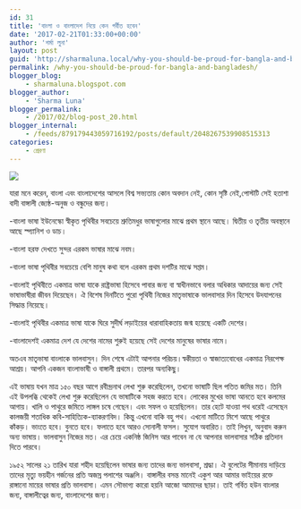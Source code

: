 ```yaml
---
id: 31
title: 'বাংলা ও বাংলাদেশ নিয়ে কেন গর্বীত হবেন'
date: '2017-02-21T01:33:00+00:00'
author: 'শর্মা লুনা'
layout: post
guid: 'http://sharmaluna.local/why-you-should-be-proud-for-bangla-and-bangladesh/'
permalink: /why-you-should-be-proud-for-bangla-and-bangladesh/
blogger_blog:
    - sharmaluna.blogspot.com
blogger_author:
    - 'Sharma Luna'
blogger_permalink:
    - /2017/02/blog-post_20.html
blogger_internal:
    - /feeds/879179443059716192/posts/default/2048267539908515313
categories:
    - প্রেরণা
---
```


![](http://2.bp.blogspot.com/-C0oaQVC4lt8/WKtEXLuEyhI/AAAAAAAAAoI/o_6sUp_PFoYf85dvo4COIeeTbbjIZTVbQCK4B/s1600/DT_OK_20420170205100437.jpg)

যারা মনে করেন, বাংলা এবং বাংলাদেশের আসলে বিশ্ব সভ্যতায় কোন অবদান নেই, কোন সৃষ্টি নেই,পোস্টটি সেই হতাশা বাদী বাঙ্গালী জ্যেষ্ঠ-অনুজ ও বন্ধুদের জন্য।

-বাংলা ভাষা ইউনেস্কো স্বীকৃত পৃথিবীর সবচেয়ে শ্রুতিমধুর ভাষাগুলোর মাঝে প্রথম স্থানে আছে। দ্বিতীয় ও তৃতীয় অবস্থানে আছে স্প্যানিশ ও ডাচ।

-বাংলা হরফ দেখতে সুন্দর এরকম ভাষার মাঝে নবম।

-বাংলা ভাষা পৃথিবীর সবচেয়ে বেশি মানুষ কথা বলে এরকম প্রথম দশটির মাঝে সপ্তম।

-বাংলাই পৃথিবীতে একমাত্র ভাষা যাকে রাষ্ট্রভাষা হিসেবে পাবার জন্য বা স্বাধীনভাবে বলার অধিকার আদায়ের জন্য সেই ভাষাভাষীরা জীবন দিয়েছেন। ঐ বিশেষ দিনটিতে পুরো পৃথিবী নিজের মাতৃভাষাকে ভালবাসার দিন হিসেবে উদযাপনের সিদ্ধান্ত নিয়েছে।

-বাংলাই পৃথিবীর একমাত্র ভাষা যাকে ঘিরে সুদীর্ঘ লড়াইয়ের ধারাবাহিকতায় জন্ম হয়েছে একটি দেশের।

-বাংলাদেশই একমাত্র দেশ যে দেশের নামের শুরুই হয়েছে সেই দেশের মানুষের ভাষার নামে।

অতএব মাতৃভাষা বাংলাকে ভালবাসুন। দিন শেষে এটাই আপনার পরিচয়।স্বকীয়তা ও স্বাজাত্যবোধের একমাত্র নিরপেক্ষ আশ্রয়। আপনি একজন বাংলাভাষী ও বাঙ্গালী প্রথমে। তারপর অন্যকিছু।

এই ভাষায় যখন মাত্র ১৫০ বছর আগে রবীন্দ্রনাথ লেখা শুরু করেছিলেন, তখনো ভাষাটি ছিল পতিত জমির মত। তিনি এই উপলব্ধি থেকেই লেখা শুরু করেছিলেন যে ভাষাটিকে সহজ করতে হবে। লোকের মুখের ভাষা আনতে হবে কলমের আগায়। খালি ও পাথুরে জমিতে লাঙ্গল চষে গেছেন। এবং সফল ও হয়েছিলেন। তার হেটে যাওয়া পথ ধরেই এসেছেন কালজয়ী শতাধিক কবি-সাহিত্যিক-ব্যাকরণবিদ। কিন্তু এখনো বাকি বহু পথ। এখনো মাটিতে মিশে আছে পাথুরে কাঁকড়। ভাংতে হবে। বুনতে হবে। ফলাতে হবে আরও সোনালী ফসল। সুযোগ অবারিত। তাই লিখুন, অনুবাদ করুন অন্য ভাষায়। ভালবাসুন নিজের মত। এর চেয়ে একনিষ্ঠ জিনিস আর পাবেন না যে আপনার ভালবাসার সঠিক প্রতিদান দিতে পারবে।

১৯৫২ সালের ২১ তারিখ যারা শহীদ হয়েছিলেন ভাষার জন্য তাদের জন্য ভালবাসা, শ্রদ্ধা। ঐ বুলেটের সীমানায় দাড়িয়ে তাদের মৃত্যু ভয়হীন গর্জনের প্রতি অজস্র পলাশের অঞ্জলি। বাঙ্গালীর বসন্ত মানেই একুশ আর আমার ভাইয়ের রক্তে রাঙ্গানো মায়ের ভাষার প্রতি ভালবাসা। এমন সৌভাগ্য কারো হয়নি আজো আমাদের ছাড়া। তাই গর্বিত হউন বাংলার জন্য, বাঙ্গালীত্বের জন্য, বাংলাদেশের জন্য।
